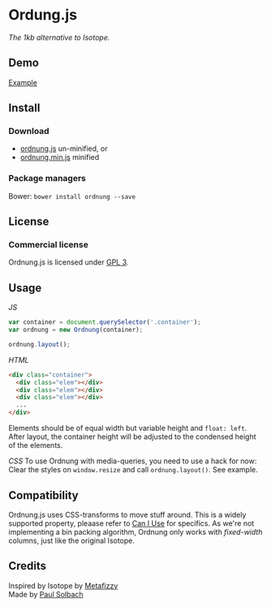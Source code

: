# Ordung.js
_The 1kb alternative to Isotope._

## Demo

<a href="http://static.psolbach.com/ordnung.js/example" target="_blank">Example</a>

## Install

### Download

+ [ordnung.js](https://github.com/psolbach/Ordung.js/blob/master/ordnung.js) un-minified, or
+ [ordnung.min.js](https://github.com/psolbach/Ordung.js/blob/master/ordnung.min.js) minified

### Package managers

Bower: `bower install ordnung --save`

## License

### Commercial license

Ordnung.js is licensed under [GPL 3](http://www.gnu.org/licenses/gpl-3.0.de.html).

## Usage

_JS_

``` js
var container = document.querySelector('.container');
var ordnung = new Ordnung(container);

ordnung.layout();
```

_HTML_
``` html
<div class="container">
  <div class="elem"></div>
  <div class="elem"></div>
  <div class="elem"></div>
  ...
</div>
```

Elements should be of equal width but variable height and ``float: left``.    
After layout, the container height will be adjusted to the condensed height of the elements.    

_CSS_
To use Ordnung with media-queries, you need to use a hack for now:
Clear the styles on ``window.resize`` and call ``ordnung.layout()``. See example.

## Compatibility
Ordnung.js uses CSS-transforms to move stuff around. This is a widely supported property, pleaase refer to [Can I Use](http://caniuse.com/#feat=transforms2d) for specifics. As we're not implementing a bin packing algorithm, Ordnung only works with _fixed-width_ columns, just like the original Isotope.

## Credits
Inspired by Isotope by [Metafizzy](http://metafizzy.co)    
Made by [Paul Solbach](http://twitter.com/___paul)